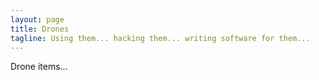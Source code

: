 ```yaml
---
layout: page
title: Drones
tagline: Using them... hacking them... writing software for them...
---
```


<p class="message">
  Drone items...
</p>

